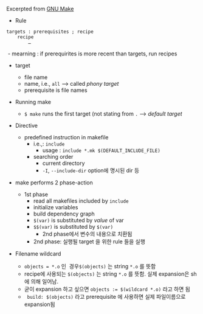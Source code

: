 Excerpted from [GNU Make](https://www.gnu.org/software/make/manual/html_node/)

- Rule
```
targets : prerequisites ; recipe
    recipe
        …
```
  - mearning : if prerequirites is more recent than targets, run recipes
  - target
    - file name
    - name, i.e., ```all``` --> called *phony target*
    - prerequisite is file names
  - Running make
    - ```$ make``` runs the first target (not stating from ```.``` --> *default target*
- Directive
  - predefined instruction in makefile
    - i.e.,: ```include ```
      - usage : ```include *.mk $(DEFAULT_INCLUDE_FILE)```
    - searching order
      - current directory
      - ```-I```, ```--include-dir``` option에 명시된 dir 등
- make performs 2 phase-action
  - 1st phase
    - read all makefiles included by ```include```
    - initialize variables
    - build dependency graph
    - ```$(var)``` is substituted by *value* of var
    - ```$$(var)``` is substituted by ```$(var)```
      - 2nd phase에서 변수의 내용으로 치환됨
    - 2nd phase: 실행될 target 을 위한 rule 들을 실행

- Filename wildcard
  - ```objects = *.o``` 인  경우```$(objects)``` 는 string ```*.o``` 를 뜻함
  - recipe에 사용되는 ```$(objects)``` 는 string ```*.o``` 를 뜻함. 실제 expansion은 sh 에 의해 일어남.
  - 굳이 expansion 하고 싶으면 ```objects := $(wildcard *.o)``` 라고 하면 됨
  - ``` build: $(objects)``` 라고 prerequisite 에 사용하면 실제 파일이름으로 expansion됨
  
 


